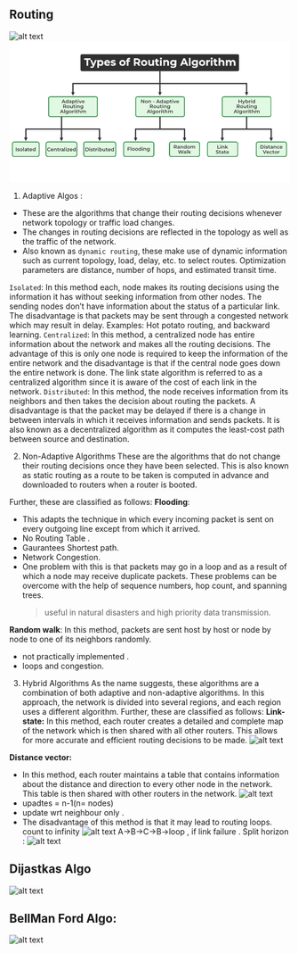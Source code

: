 ## Routing 
![alt text](<Screenshot 2024-12-07 at 7.57.45 PM.png>)
![alt text](image.png)
1. Adaptive Algos :
- These are the algorithms that change their routing decisions whenever network topology or traffic load changes. 
- The changes in routing decisions are reflected in the topology as well as the traffic of the network. 
- Also known as `dynamic routing`, these make use of dynamic information such as current topology, load, delay, etc. to select routes. Optimization parameters are distance, number of hops, and estimated transit time. 

`Isolated`: In this method each, node makes its routing decisions using the information it has without seeking information from other nodes. The sending nodes don’t have information about the status of a particular link. The disadvantage is that packets may be sent through a congested network which may result in delay. Examples: Hot potato routing, and backward learning.
`Centralized`: In this method, a centralized node has entire information about the network and makes all the routing decisions. The advantage of this is only one node is required to keep the information of the entire network and the disadvantage is that if the central node goes down the entire network is done. The link state algorithm is referred to as a centralized algorithm since it is aware of the cost of each link in the network.
`Distributed`: In this method, the node receives information from its neighbors and then takes the decision about routing the packets. A disadvantage is that the packet may be delayed if there is a change in between intervals in which it receives information and sends packets. It is also known as a decentralized algorithm as it computes the least-cost path between source and destination.

2. Non-Adaptive Algorithms
These are the algorithms that do not change their routing decisions once they have been selected. This is also known as static routing as a route to be taken is computed in advance and downloaded to routers when a router is booted. 

Further, these are classified as follows: 
**Flooding**: 
- This adapts the technique in which every incoming packet is sent on every outgoing line except from which it arrived. 
- No Routing Table .
- Gaurantees Shortest path.
- Network Congestion.
- One problem with this is that packets may go in a loop and as a result of which a node may receive duplicate packets. 
  These problems can be overcome with the help of sequence numbers, hop count, and spanning trees.
  > useful in natural disasters and high priority data transmission.

 **Random walk**: In this method, packets are sent host by host or node by node to one of its neighbors randomly. 
- not practically implemented .
- loops and congestion.

3. Hybrid Algorithms
As the name suggests, these algorithms are a combination of both adaptive and non-adaptive algorithms. In this approach, the network is divided into several regions, and each region uses a different algorithm. 
Further, these are classified as follows:
**Link-state:** 
In this method, each router creates a detailed and complete map of the network which is then shared with all other routers. This allows for more accurate and efficient routing decisions to be made.
![alt text](<Screenshot 2024-12-07 at 11.01.23 PM.png>)


**Distance vector:**
 - In this method, each router maintains a table that contains information about the distance and direction to every other node in the network. This table is then shared with other routers in the network. 
![alt text](<Screenshot 2024-12-07 at 10.01.29 PM.png>)
- upadtes = n-1(n= nodes)
- update wrt neighbour only .
 - The disadvantage of this method is that it may lead to routing loops.
 count to infinity 
![alt text](<Screenshot 2024-12-07 at 10.08.16 PM.png>)
A->B->C->B->loop , if link failure .
Split horizon :
![alt text](<Screenshot 2024-12-07 at 10.08.16 PM-1.png>)


## Dijastkas Algo
![alt text](<Screenshot 2024-12-07 at 11.30.38 PM.png>)

## BellMan Ford Algo:
![alt text](<Screenshot 2024-12-07 at 11.42.52 PM.png>)